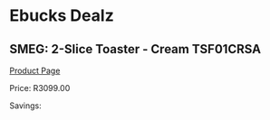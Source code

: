 
# Ebucks Dealz
## SMEG: 2-Slice Toaster - Cream TSF01CRSA
[Product Page](https://www.ebucks.com/web/shop/productSelected.do?prodId=1158896597&catId=1196428103)

Price: R3099.00

Savings: 


	